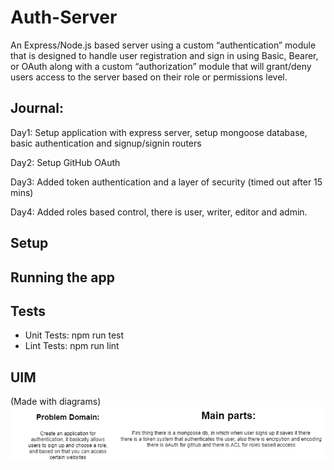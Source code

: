 # Auth-Server

An Express/Node.js based server using a custom “authentication” module that is designed to handle user registration and sign in using Basic, Bearer, or OAuth along with a custom “authorization” module that will grant/deny users access to the server based on their role or permissions level.

## Journal:

Day1: Setup application with express server, setup mongoose database, basic authentication and signup/signin routers

Day2: Setup GitHub OAuth

Day3: Added token authentication and a layer of security (timed out after 15 mins)

Day4: Added roles based control, there is user, writer, editor and admin.


## Setup

## Running the app

## Tests
- Unit Tests: npm run test
- Lint Tests: npm run lint


## UIM
(Made with diagrams)
![UIM](auth-server.png)